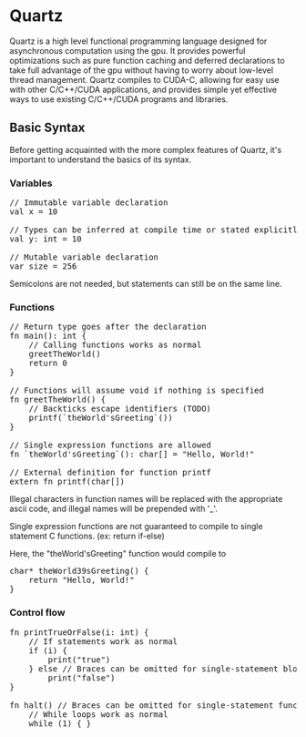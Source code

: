 # Quartz

Quartz is a high level functional programming language designed
for asynchronous computation using the gpu. It provides powerful
optimizations such as pure function caching and deferred
declarations to take full advantage of the gpu without having
to worry about low-level thread management. Quartz compiles to 
CUDA-C, allowing for easy use with other C/C++/CUDA 
applications, and provides simple yet effective ways to use
existing C/C++/CUDA programs and libraries.

## Basic Syntax

Before getting acquainted with the more complex features of
Quartz, it's important to understand the basics of its syntax.

### Variables

<pre>
// Immutable variable declaration
val x = 10

// Types can be inferred at compile time or stated explicitly 
val y: int = 10

// Mutable variable declaration
var size = 256
</pre>

Semicolons are not needed, but statements can still be on the
same line.

### Functions

<pre>
// Return type goes after the declaration
fn main(): int {
    // Calling functions works as normal
    greetTheWorld()
    return 0
}

// Functions will assume void if nothing is specified
fn greetTheWorld() {
    // Backticks escape identifiers (TODO)
    printf(`theWorld'sGreeting`())
}

// Single expression functions are allowed
fn `theWorld'sGreeting`(): char[] = "Hello, World!"

// External definition for function printf
extern_fn printf(char[])
</pre>

Illegal characters in function names will be replaced with
the appropriate ascii code, and illegal names will be prepended
with '_'.

Single expression functions are not guaranteed to compile to
single statement C functions. (ex: return if-else)

Here, the "theWorld'sGreeting" function would compile to

<pre>
char* theWorld39sGreeting() { 
    return "Hello, World!" 
}
</pre>

### Control flow 

<pre>
fn printTrueOrFalse(i: int) {
    // If statements work as normal
    if (i) {
        print("true")
    } else // Braces can be omitted for single-statement blocks
        print("false")
}

fn halt() // Braces can be omitted for single-statement functions, too
    // While loops work as normal
    while (1) { }
</pre>
